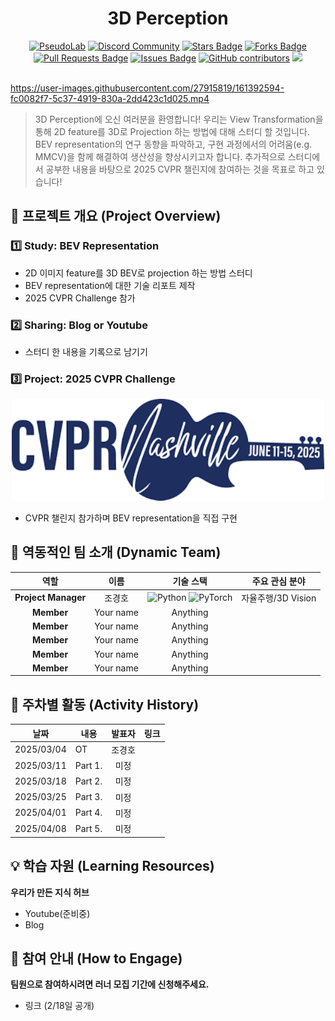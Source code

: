 
<h1 align="center"> 3D Perception </h1>

<div align="center">
<a href="https://pseudo-lab.com"><img src="https://img.shields.io/badge/PseudoLab-S10-3776AB" alt="PseudoLab"/></a>
<a href="https://discord.gg/EPurkHVtp2"><img src="https://img.shields.io/badge/Discord-BF40BF" alt="Discord Community"/></a>
<a href="https://github.com/Pseudo-Lab/3D-Perception/stargazers"><img src="https://img.shields.io/github/stars/Pseudo-Lab/3D-Perception" alt="Stars Badge"/></a>
<a href="https://github.com/Pseudo-Lab/3D-Perception/network/members"><img src="https://img.shields.io/github/forks/Pseudo-Lab/3D-Perception" alt="Forks Badge"/></a>
<a href="https://github.com/Pseudo-Lab/3D-Perception/pulls"><img src="https://img.shields.io/github/issues-pr/Pseudo-Lab/3D-Perception" alt="Pull Requests Badge"/></a>
<a href="https://github.com/Pseudo-Lab/3D-Perception/issues"><img src="https://img.shields.io/github/issues/Pseudo-Lab/3D-Perception" alt="Issues Badge"/></a>
<a href="https://github.com/Pseudo-Lab/3D-Perception/graphs/contributors"><img alt="GitHub contributors" src="https://img.shields.io/github/contributors/Pseudo-Lab/3D-Perception?color=2b9348"></a>
<a href="https://hits.seeyoufarm.com"><img src="https://hits.seeyoufarm.com/api/count/incr/badge.svg?url=https%3A%2F%2Fgithub.com%2FPseudo-Lab%2F3D-Perceptiony&count_bg=%2379C83D&title_bg=%23555555&icon=&icon_color=%23E7E7E7&title=hits&edge_flat=false"/></a>
</div>
<br>
<!-- sheilds: https://shields.io/ -->
<!-- hits badge: https://hits.seeyoufarm.com/ -->

https://user-images.githubusercontent.com/27915819/161392594-fc0082f7-5c37-4919-830a-2dd423c1d025.mp4



>3D Perception에 오신 여러분을 환영합니다! 우리는 View Transformation을 통해 2D feature를 3D로 Projection 하는 방법에 대해 스터디 할 것입니다. BEV representation의 연구 동향을 파악하고, 구현 과정에서의 어려움(e.g. MMCV)을 함께 해결하여 생산성을 향상시키고자 합니다. 추가적으로 스터디에서 공부한 내용을 바탕으로 2025 CVPR 챌린지에 참여하는 것을 목표로 하고 있습니다!

## 🌟 프로젝트 개요 (Project Overview)
### 1️⃣ Study: BEV Representation
- 2D 이미지 feature를 3D BEV로 projection 하는 방법 스터디
- BEV representation에 대한 기술 리포트 제작
- 2025 CVPR Challenge 참가
### 2️⃣ Sharing: Blog or Youtube
- 스터디 한 내용을 기록으로 남기기

### 3️⃣ Project: 2025 CVPR Challenge

<div align="center">
<img src="figs/cvpr2025_logo.png" width="500">
</div>

- CVPR 챌린지 참가하며 BEV representation을 직접 구현


## 🤗 역동적인 팀 소개 (Dynamic Team)

<div align="center">

| 역할          | 이름 |  기술 스택                                                                 | 주요 관심 분야                          |
|:---------------:|:------:|:-----------------------------------------------------------------------:|:----------------------------------------:|
| **Project Manager** | 조경호 | ![Python](https://img.shields.io/badge/Python-Expert-3776AB) ![PyTorch](https://img.shields.io/badge/PyTorch-EE4C2C) | 자율주행/3D Vision |
| **Member** | Your name | Anything |  |
| **Member** | Your name | Anything |  |
| **Member** | Your name | Anything |  |
| **Member** | Your name | Anything |  |
| **Member** | Your name | Anything |  |


</div>

## 📅 주차별 활동 (Activity History)

<div align="center">

| 날짜 | 내용 | 발표자 | 링크 |
| :--------: | -------- | :--: | :-----: |
| 2025/03/04 |  OT      | 조경호 | |
| 2025/03/11 |  Part 1. | 미정 | |
| 2025/03/18 |  Part 2. | 미정 | |
| 2025/03/25 |  Part 3. | 미정 | |
| 2025/04/01 |  Part 4. | 미정 | |
| 2025/04/08 |  Part 5. | 미정 | |
</div>

## 💡 학습 자원 (Learning Resources)
**우리가 만든 지식 허브**  
- Youtube(준비중)
- Blog


## 🌱 참여 안내 (How to Engage)
**팀원으로 참여하시려면 러너 모집 기간에 신청해주세요.**  
- 링크 (2/18일 공개)

<!-- **누구나 청강을 통해 모임을 참여하실 수 있습니다.**  
1. 특별한 신청 없이 정기 모임 시간에 맞추어 디스코드 #Room-?? 채널로 입장
2. Magical Week 중 행사에 참가
3. Pseudo Lab 행사에서 만나기 -->
